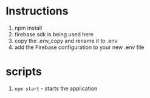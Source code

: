 # Instructions

1. npm install
2. firebase sdk is being used here
3. copy the .env_copy and rename it to .env
4. add the Firebase configuration to your new .env file

# scripts

1. `npm start` - starts the application